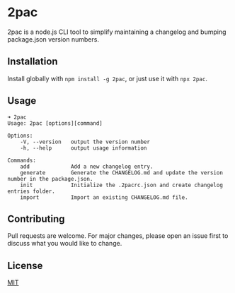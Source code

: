# 2pac

2pac is a node.js CLI tool to simplify maintaining a changelog and bumping package.json version numbers.

## Installation

Install globally with `npm install -g 2pac`, or just use it with `npx 2pac`.

## Usage

```
➜ 2pac
Usage: 2pac [options][command]

Options:
    -V, --version   output the version number
    -h, --help      output usage information

Commands:
    add             Add a new changelog entry.
    generate        Generate the CHANGELOG.md and update the version number in the package.json.
    init            Initialize the .2pacrc.json and create changelog entries folder.
    import          Import an existing CHANGELOG.md file.
```

## Contributing

Pull requests are welcome. For major changes, please open an issue first to discuss what you would like to change.

## License

[MIT](https://choosealicense.com/licenses/mit/)
